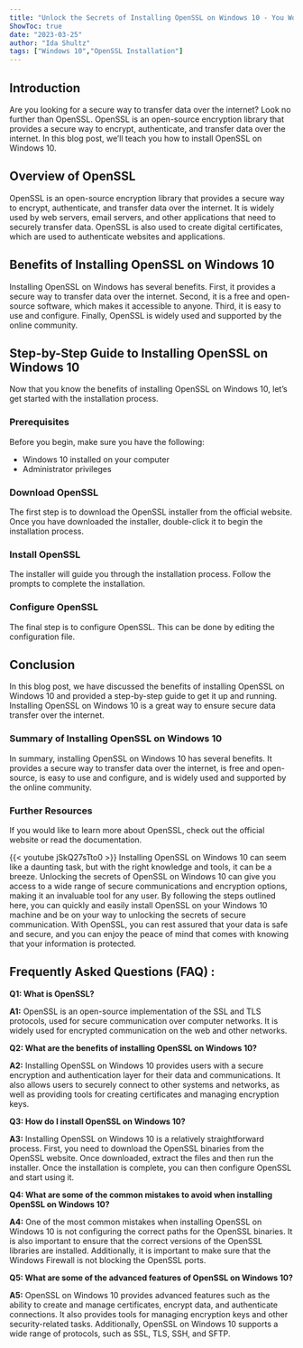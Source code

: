 ```yaml
---
title: "Unlock the Secrets of Installing OpenSSL on Windows 10 - You Won't Believe What Happens Next!"
ShowToc: true 
date: "2023-03-25"
author: "Ida Shultz" 
tags: ["Windows 10","OpenSSL Installation"]
---
```

## Introduction
Are you looking for a secure way to transfer data over the internet? Look no further than OpenSSL. OpenSSL is an open-source encryption library that provides a secure way to encrypt, authenticate, and transfer data over the internet. In this blog post, we’ll teach you how to install OpenSSL on Windows 10. 

## Overview of OpenSSL
OpenSSL is an open-source encryption library that provides a secure way to encrypt, authenticate, and transfer data over the internet. It is widely used by web servers, email servers, and other applications that need to securely transfer data. OpenSSL is also used to create digital certificates, which are used to authenticate websites and applications.

## Benefits of Installing OpenSSL on Windows 10
Installing OpenSSL on Windows  has several benefits. First, it provides a secure way to transfer data over the internet. Second, it is a free and open-source software, which makes it accessible to anyone. Third, it is easy to use and configure. Finally, OpenSSL is widely used and supported by the online community. 

## Step-by-Step Guide to Installing OpenSSL on Windows 10
Now that you know the benefits of installing OpenSSL on Windows 10, let’s get started with the installation process. 

### Prerequisites 
Before you begin, make sure you have the following: 
- Windows 10 installed on your computer 
- Administrator privileges 

### Download OpenSSL 
The first step is to download the OpenSSL installer from the official website. Once you have downloaded the installer, double-click it to begin the installation process. 

### Install OpenSSL 
The installer will guide you through the installation process. Follow the prompts to complete the installation. 

### Configure OpenSSL 
The final step is to configure OpenSSL. This can be done by editing the configuration file. 

## Conclusion 
In this blog post, we have discussed the benefits of installing OpenSSL on Windows 10 and provided a step-by-step guide to get it up and running. Installing OpenSSL on Windows 10 is a great way to ensure secure data transfer over the internet. 

### Summary of Installing OpenSSL on Windows 10 
In summary, installing OpenSSL on Windows 10 has several benefits. It provides a secure way to transfer data over the internet, is free and open-source, is easy to use and configure, and is widely used and supported by the online community. 

### Further Resources 
If you would like to learn more about OpenSSL, check out the official website or read the documentation.

{{< youtube jSkQ27sTto0 >}} 
Installing OpenSSL on Windows 10 can seem like a daunting task, but with the right knowledge and tools, it can be a breeze. Unlocking the secrets of OpenSSL on Windows 10 can give you access to a wide range of secure communications and encryption options, making it an invaluable tool for any user. By following the steps outlined here, you can quickly and easily install OpenSSL on your Windows 10 machine and be on your way to unlocking the secrets of secure communication. With OpenSSL, you can rest assured that your data is safe and secure, and you can enjoy the peace of mind that comes with knowing that your information is protected.

## Frequently Asked Questions (FAQ) :
**Q1: What is OpenSSL?**

**A1:** OpenSSL is an open-source implementation of the SSL and TLS protocols, used for secure communication over computer networks. It is widely used for encrypted communication on the web and other networks.

**Q2: What are the benefits of installing OpenSSL on Windows 10?**

**A2:** Installing OpenSSL on Windows 10 provides users with a secure encryption and authentication layer for their data and communications. It also allows users to securely connect to other systems and networks, as well as providing tools for creating certificates and managing encryption keys.

**Q3: How do I install OpenSSL on Windows 10?**

**A3:** Installing OpenSSL on Windows 10 is a relatively straightforward process. First, you need to download the OpenSSL binaries from the OpenSSL website. Once downloaded, extract the files and then run the installer. Once the installation is complete, you can then configure OpenSSL and start using it.

**Q4: What are some of the common mistakes to avoid when installing OpenSSL on Windows 10?**

**A4:** One of the most common mistakes when installing OpenSSL on Windows 10 is not configuring the correct paths for the OpenSSL binaries. It is also important to ensure that the correct versions of the OpenSSL libraries are installed. Additionally, it is important to make sure that the Windows Firewall is not blocking the OpenSSL ports.

**Q5: What are some of the advanced features of OpenSSL on Windows 10?**

**A5:** OpenSSL on Windows 10 provides advanced features such as the ability to create and manage certificates, encrypt data, and authenticate connections. It also provides tools for managing encryption keys and other security-related tasks. Additionally, OpenSSL on Windows 10 supports a wide range of protocols, such as SSL, TLS, SSH, and SFTP.





